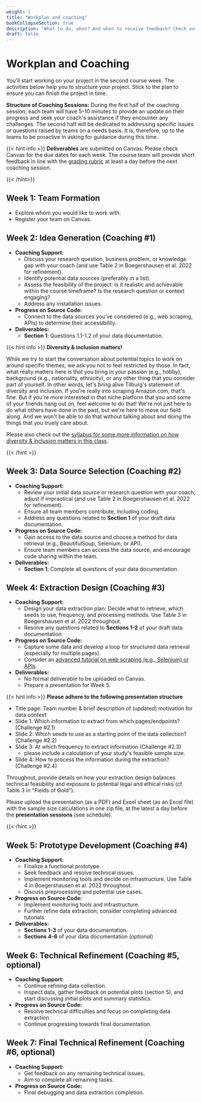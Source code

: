 ```yaml
---
weight: 1
title: "Workplan and coaching"
bookCollapseSection: true
description: "What to do, when? And when to receive feedback? Check out the workplan!"
draft: false
---
```



# Workplan and Coaching

You'll start working on your project in the second course week. The activities below help you to structure your project. Stick to the plan to ensure you can finish the project in time.

**Structure of Coaching Sessions:** During the first half of the coaching session, each team will have 5–10 minutes to provide an update on their progress and seek your coach's assistance if they encounter any challenges. The second half will be dedicated to addressing specific issues or questions raised by teams on a needs basis. It is, therefore, up to the teams to be proactive in asking for guidance during this time.

{{< hint info >}}
**Deliverables** are submitted on Canvas. Please check Canvas for the due dates for each week. The course team will provide short feedback in line with the [grading rubric](content\docs\other\odcm-project-rubric.pdf) at least a day before the next coaching session.

{{< /hint>}}

## Week 1: Team Formation

- Explore whom you would like to work with.
- Register your team on Canvas.

## Week 2: Idea Generation (Coaching #1)
- **Coaching Support:**  
  - Discuss your research question, business problem, or knowledge gap with your coach (and use Table 2 in Boegershausen et al. 2022 for refinement).
  - Identify potential data sources (preferably in a list).
  - Assess the feasibility of the project: Is it realistic and achievable within the course timeframe? Is the research question or context engaging?
  - Address any installation issues.
- **Progress on Source Code:**  
  - Connect to the data sources you’ve considered (e.g., web scraping, APIs) to determine their accessibility.
- **Deliverables:**  
  - **Section 1**: Questions 1.1-1.2 of your data documentation.


{{< hint info >}}
__Diversity & inclusion matters!__

While we try to start the conversation about potential topics to work on around specific themes, we ask you not to feel restricted by those. In fact, what really matters here is that you bring in your passion (e.g., hobby), background (e.g., nationality, ethnicity), or any other thing that you consider part of yourself. In other words, let's bring alive Tilburg's statement of diversity and inclusion. If you're really into scraping Amazon.com, that's fine. But if you're more interested in that niche platform that you and some of your friends hang out on, feel welcome to do that! We're not just here to do what others have done in the past, but we're here to move our field along. And we won't be able to do that without talking about and doing the things that you truely care about.

Please also check out the [syllabus for some more information on how diversity & inclusion matters in this class](/docs/course/).

{{< /hint >}}

## Week 3: Data Source Selection (Coaching #2)
- **Coaching Support:**  
  - Review your initial data source or research question with your coach; adjust if impractical (and use Table 2 in Boegershausen et al. 2022 for refinement).
  - Ensure all team members contribute, including coding.
  - Address any questions related to **Section 1** of your draft data documentation.
- **Progress on Source Code:**  
  - Gain access to the data source and choose a method for data retrieval (e.g., BeautifulSoup, Selenium, or API).
  - Ensure team members can access the data source, and encourage code sharing within the team.
- **Deliverables:**  
  - **Section 1**: Complete all questions of your data documentation.

## Week 4: Extraction Design (Coaching #3)
- **Coaching Support:**  
  - Design your data extraction plan: Decide what to retrieve, which seeds to use, frequency, and processing methods. Use Table 3 in Boegershausen et al. 2022 throughout.
  - Resolve any questions related to **Sections 1-2** of your draft data documentation.
- **Progress on Source Code:**  
  - Capture some data and develop a loop for structured data retrieval (especially for multiple pages).
  - Consider an [advanced tutorial on web scraping (e.g., Selenium) or APIs](../resources/tutorials).
- **Deliverables:**  
  - No formal deliverable to be uploaded on Canvas.
  - Prepare a presentation for Week 5.


{{< hint info >}}
__Please adhere to the following presentation structure__
- Title page: Team number & brief description of (updated) motivation for data context
- Slide 1: Which information to extract from which pages/endpoints? (Challenge #2.1)
- Slide 2: Which seeds to use as a starting point of the data collection? (Challenge #2.2)
- Slide 3: At which frequency to extract information (Challenge #2.3)
  - please include a calculation of your study's feasible sample size.
- Slide 4: How to process the information during the extraction? (Challenge #2.4)

Throughout, provide details on how your extraction design balances technical feasibility and exposure to potential legal and ethical risks (cf. Table 3 in "Fields of Gold").

Please upload the presentation (as a PDF) and Excel sheet (as an Excel file) with the sample size calculations in one zip file, at the latest a day before the __presentation sessions__ (see schedule).

{{< /hint >}}


## Week 5: Prototype Development (Coaching #4)
- **Coaching Support:**  
  - Finalize a functional prototype.
  - Seek feedback and resolve technical issues.
  - Implement monitoring tools and decide on infrastructure. Use Table 4 in Boegershausen et al. 2022 throughout.
  - Discuss preprocessing and potential use cases.
- **Progress on Source Code:**  
  - Implement monitoring tools and infrastructure.
  - Further refine data extraction; consider completing advanced tutorials.
- **Deliverables:**  
  - **Sections 1-3** of your data documentation.
  - **Sections 4-6** of your data documentation (*optional*)

## Week 6: Technical Refinement (Coaching #5, optional)
- **Coaching Support:**  
  - Continue refining data collection.
  - Inspect data, gather feedback on potential plots (section 5), and start discussing initial plots and summary statistics.
- **Progress on Source Code:**  
  - Resolve technical difficulties and focus on completing data extraction.
  - Continue progressing towards final documentation.

## Week 7: Final Technical Refinement (Coaching #6, optional)
- **Coaching Support:**  
  - Get feedback on any remaining technical issues.
  - Aim to complete all remaining tasks.
- **Progress on Source Code:**  
  - Final debugging and data extraction completion.
